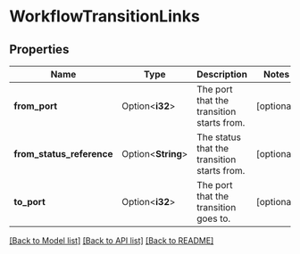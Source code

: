 # WorkflowTransitionLinks

## Properties

Name | Type | Description | Notes
------------ | ------------- | ------------- | -------------
**from_port** | Option<**i32**> | The port that the transition starts from. | [optional]
**from_status_reference** | Option<**String**> | The status that the transition starts from. | [optional]
**to_port** | Option<**i32**> | The port that the transition goes to. | [optional]

[[Back to Model list]](../README.md#documentation-for-models) [[Back to API list]](../README.md#documentation-for-api-endpoints) [[Back to README]](../README.md)


